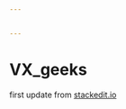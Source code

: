 ```yaml
---


---
```


<h1 id="vx_geeks">VX_geeks</h1>
<p>first update from <a href="http://stackedit.io">stackedit.io</a></p>


